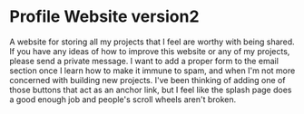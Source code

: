 # Profile Website version2

A website for storing all my projects that I feel are worthy with being shared. If you have any ideas of how to improve this website or any of my projects, please send a private message.
I want to add a proper form to the email section once I learn how to make it immune to spam, and when I'm not more concerned with building new projects. I've been thinking of adding
one of those buttons that act as an anchor link, but I feel like the splash page does a good enough job and people's scroll wheels aren't broken. 